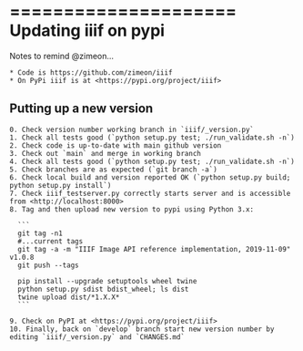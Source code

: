 =====================
Updating iiif on pypi
=====================

  Notes to remind @zimeon...

    * Code is https://github.com/zimeon/iiif
    * On PyPi iiif is at <https://pypi.org/project/iiif>

Putting up a new version
------------------------

    0. Check version number working branch in `iiif/_version.py`
    1. Check all tests good (`python setup.py test; ./run_validate.sh -n`)
    2. Check code is up-to-date with main github version
    3. Check out `main` and merge in working branch
    4. Check all tests good (`python setup.py test; ./run_validate.sh -n`)
    5. Check branches are as expected (`git branch -a`)
    6. Check local build and version reported OK (`python setup.py build; python setup.py install`)
    7. Check iiif_testserver.py correctly starts server and is accessible from <http://localhost:8000>
    8. Tag and then upload new version to pypi using Python 3.x:

      ```
      git tag -n1
      #...current tags
      git tag -a -m "IIIF Image API reference implementation, 2019-11-09" v1.0.8
      git push --tags

      pip install --upgrade setuptools wheel twine
      python setup.py sdist bdist_wheel; ls dist
      twine upload dist/*1.X.X*
      ```

    9. Check on PyPI at <https://pypi.org/project/iiif>
    10. Finally, back on `develop` branch start new version number by editing `iiif/_version.py` and `CHANGES.md`
